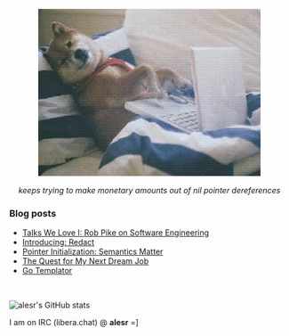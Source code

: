 <p align="center">
  <img src="assets/img/programmer.webp" alt="programmer">
</p>
<p align="center"><i>keeps trying to make monetary amounts out of nil pointer dereferences</i></p>

### Blog posts
<!-- BLOG-POST-LIST:START -->
- [Talks We Love I: Rob Pike on Software Engineering](https://alesr.github.io/posts/talks-we-love-I/)
- [Introducing: Redact](https://alesr.github.io/posts/redact/)
- [Pointer Initialization: Semantics Matter](https://alesr.github.io/posts/intentional-go-code/)
- [The Quest for My Next Dream Job](https://alesr.github.io/posts/job-quest/)
- [Go Templator](https://alesr.github.io/posts/go-templator/)
<!-- BLOG-POST-LIST:END -->

<br>

![alesr's GitHub stats](https://github-readme-stats-ivory-six-76.vercel.app/api?username=alesr&show=reviews,discussions_started,discussions_answered,prs_merged,prs_merged_percentage&hide=reviews,discussions_started,discussions_answered&show_icons=true&theme=tokyonight&rank_icon=github)


I am on IRC (libera.chat) @ **alesr** =]
